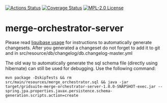 [![Actions Status](https://github.com/gridsuite/merge-orchestrator-server/workflows/CI/badge.svg)](https://github.com/gridsuite/merge-orchestrator-server/actions)
[![Coverage Status](https://sonarcloud.io/api/project_badges/measure?project=org.gridsuite%3Amerge-orchestrator-server&metric=coverage)](https://sonarcloud.io/component_measures?id=org.gridsuite%3Amerge-orchestrator-server&metric=coverage)
[![MPL-2.0 License](https://img.shields.io/badge/license-MPL_2.0-blue.svg)](https://www.mozilla.org/en-US/MPL/2.0/)
# merge-orchestrator-server

Please read [liquibase usage](https://github.com/powsybl/powsybl-parent/#liquibase-usage) for instructions to automatically generate changesets.
After you generated a changeset do not forget to add it to git and in src/resource/db/changelog/db.changelog-master.yml


The old way to automatically generate the sql schema file (directly using hibernate) can still be used for debugging. Use the following command:
```
mvn package -DskipTests && rm src/main/resources/merge_orchestrator.sql && java -jar target/gridsuite-merge-orchestrator-server-1.0.0-SNAPSHOT-exec.jar --spring.jpa.properties.javax.persistence.schema-generation.scripts.action=create 
```
